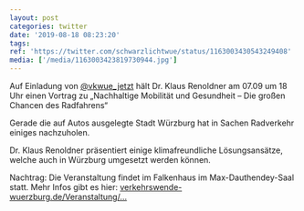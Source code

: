 ```yaml
---
layout: post
categories: twitter
date: '2019-08-18 08:23:20'
tags: 
ref: 'https://twitter.com/schwarzlichtwue/status/1163003430543249408'
media: ['/media/1163003423819730944.jpg']
---
```

Auf Einladung von [@vkwue_jetzt](https://twitter.com/vkwue_jetzt) hält Dr. Klaus Renoldner am 07.09 um 18 Uhr einen Vortrag zu „Nachhaltige Mobilität und Gesundheit – Die großen Chancen des Radfahrens“ 

Gerade die auf Autos ausgelegte Stadt Würzburg hat in Sachen Radverkehr einiges nachzuholen.



Dr. Klaus Renoldner präsentiert einige klimafreundliche Lösungsansätze, welche auch in Würzburg umgesetzt werden können.

Nachtrag: Die Veranstaltung findet im Falkenhaus im Max-Dauthendey-Saal statt. Mehr Infos gibt es hier: [verkehrswende-wuerzburg.de/Veranstaltung/…](https://www.verkehrswende-wuerzburg.de/Veranstaltung/nachhaltige-mobilitaet-und-gesundheit/)